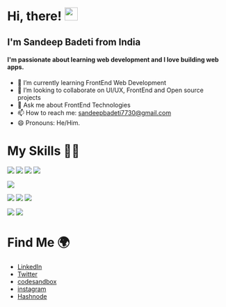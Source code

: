 # Hi, there! <img src="https://raw.githubusercontent.com/MartinHeinz/MartinHeinz/master/wave.gif" width="30px">
## I'm Sandeep Badeti from India
#### I'm passionate about learning web development and I love building web apps. 



- 🌱 I’m currently learning FrontEnd Web Development
- 👯 I’m looking to collaborate on UI/UX, FrontEnd and Open source projects
- 💬 Ask me about FrontEnd Technologies
- 📫 How to reach me: sandeepbadeti7730@gmail.com
- 😄 Pronouns: He/Him.

# My Skills 👨‍💻

<img src="https://img.shields.io/badge/HTML5-E34F26?style=for-the-badge&logo=html5&logoColor=white" />  <img src="https://img.shields.io/badge/CSS3-1572B6?style=for-the-badge&logo=css3&logoColor=white" />  <img src="https://img.shields.io/badge/JavaScript-323330?style=for-the-badge&logo=javascript&logoColor=F7DF1E" />  <img src="https://img.shields.io/badge/Python-FFD43B?style=for-the-badge&logo=python&logoColor=darkgreen" />

<img src="https://img.shields.io/badge/React-20232A?style=for-the-badge&logo=react&logoColor=61DAFB" />

<img src="https://img.shields.io/badge/Sass-CC6699?style=for-the-badge&logo=sass&logoColor=white" />  <img src="https://img.shields.io/badge/Bootstrap-563D7C?style=for-the-badge&logo=bootstrap&logoColor=white" />  <img src="https://img.shields.io/badge/Material--UI-0081CB?style=for-the-badge&logo=material-ui&logoColor=white" />

<img src="https://img.shields.io/badge/firebase-ffca28?style=for-the-badge&logo=firebase&logoColor=black" />  <img src="https://img.shields.io/badge/Git-F05032?style=for-the-badge&logo=git&logoColor=white" />

# Find Me 🌍

* [LinkedIn](https://www.linkedin.com/in/sandeep-badeti-56b3b520b)
* [Twitter](https://twitter.com/Sandeep17347946?s=09%20)
* [codesandbox](https://codesandbox.io/u/Sandeep-17-bot)
* [instagram](https://www.instagram.com/code_sandeep/)
* [Hashnode](https://hashnode.com/@Code-Sandeep)

